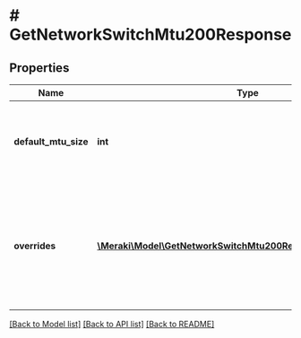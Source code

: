 # # GetNetworkSwitchMtu200Response

## Properties

Name | Type | Description | Notes
------------ | ------------- | ------------- | -------------
**default_mtu_size** | **int** | MTU size for the entire network. Default value is 9578. | [optional]
**overrides** | [**\Meraki\Model\GetNetworkSwitchMtu200ResponseOverridesInner[]**](GetNetworkSwitchMtu200ResponseOverridesInner.md) | Override MTU size for individual switches or switch templates.       An empty array will clear overrides. | [optional]

[[Back to Model list]](../../README.md#models) [[Back to API list]](../../README.md#endpoints) [[Back to README]](../../README.md)
